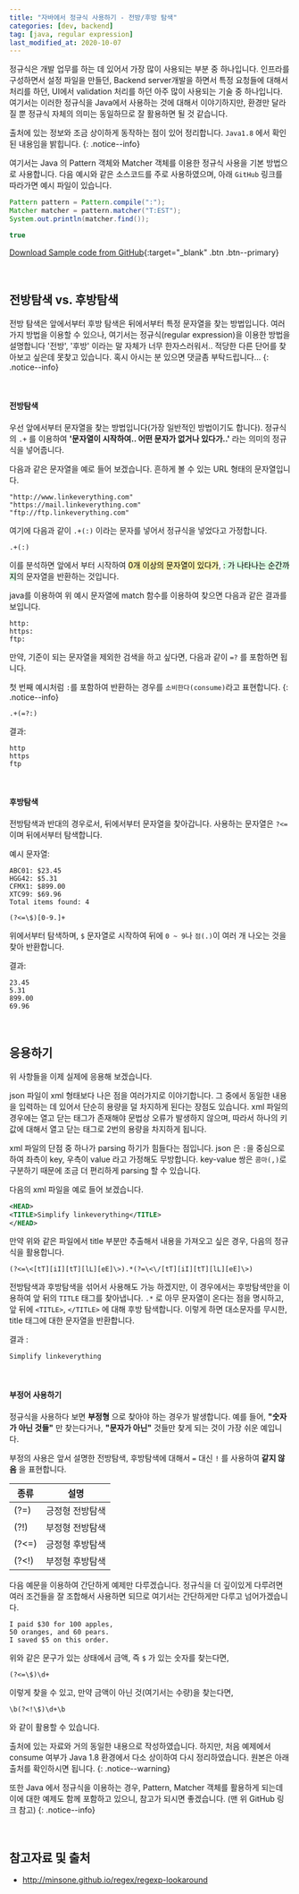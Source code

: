 ```yaml
---
title: "자바에서 정규식 사용하기 - 전방/후방 탐색"
categories: [dev, backend]
tag: [java, regular expression]
last_modified_at: 2020-10-07
---
```

정규식은 개발 업무를 하는 데 있어서 가장 많이 사용되는 부분 중 하나입니다. 인프라를 구성하면서 설정 파일을 만들던, Backend server개발을 하면서 특정 요청들에 대해서 처리를 하던, UI에서 validation 처리를 하던 아주 많이 사용되는 기술 중 하나입니다. 여기서는 이러한 정규식을 Java에서 사용하는 것에 대해서 이야기하지만, 환경만 달라질 뿐 정규식 자체의 의미는 동일하므로 잘 활용하면 될 것 같습니다.

출처에 있는 정보와 조금 상이하게 동작하는 점이 있어 정리합니다. `Java1.8` 에서 확인된 내용임을 밝힙니다.
{: .notice--info}

여기서는 Java 의 Pattern 객체와 Matcher 객체를 이용한 정규식 사용을 기본 방법으로 사용합니다. 다음 예시와 같은 소스코드를 주로 사용하였으며, 아래 `GitHub` 링크를 따라가면 예시 파일이 있습니다.

```java
Pattern pattern = Pattern.compile(":");
Matcher matcher = pattern.matcher("T:EST");
System.out.println(matcher.find());

true
```

[Download Sample code from GitHub](https://github.com/Simplify-Criss/SampleProjects/tree/master/regLookAround){:target="_blank" .btn .btn--primary}

<br/>

## 전방탐색 vs. 후방탐색

전방 탐색은 앞에서부터 후방 탐색은 뒤에서부터 특정 문자열을 찾는 방법입니다. 여러가지 방법을 이용할 수 있으나, 여기서는 정규식(regular expression)을 이용한 방법을 설명합니다
'전방', '후방' 이라는 말 자체가 너무 한자스러워서.. 적당한 다른 단어를 찾아보고 싶은데 못찾고 있습니다. 혹시 아시는 분 있으면 댓글좀 부탁드립니다...
{: .notice--info}

<br/>

#### 전방탐색

우선 앞에서부터 문자열을 찾는 방법입니다(가장 일반적인 방법이기도 합니다). 정규식의 `.+` 를 이용하여 **'문자열이 시작하여.. 어떤 문자가 없거나 있다가..'** 라는 의미의 정규식을 넣어줍니다.

다음과 같은 문자열을 예로 들어 보겠습니다. 흔하게 볼 수 있는 URL 형태의 문자열입니다.

```
"http://www.linkeverything.com"
"https://mail.linkeverything.com"
"ftp://ftp.linkeverything.com"
```

여기에 다음과 같이 `.+(:)` 이라는 문자를 넣어서 정규식을 넣었다고 가정합니다.

```
.+(:)
```

이를 분석하면 앞에서 부터 시작하여 <mark style='background-color: #fff5b1'>0개 이상의 문자열이 있다가</mark>, <mark style='background-color: #dcffe4'>: 가 나타나는 순간까지</mark>의 문자열을 반환하는 것입니다.

java를 이용하여 위 예시 문자열에 match 함수를 이용하여 찾으면 다음과 같은 결과를 보입니다. 

```
http:
https:
ftp:
```

만약, 기준이 되는 문자열을 제외한 검색을 하고 싶다면, 다음과 같이 `=?` 를 포함하면 됩니다.

첫 번째 예시처럼 `:`를 포함하여 반환하는 경우를 `소비한다(consume)`라고 표현합니다.
{: .notice--info}

```
.+(=?:)
```

결과:

```
http
https
ftp
```

<br/>

#### 후방탐색

전방탐색과 반대의 경우로서, 뒤에서부터 문자열을 찾아갑니다. 사용하는 문자열은 `?<=` 이며 뒤에서부터 탐색합니다. 

예시 문자열:

```
ABC01: $23.45
HGG42: $5.31
CFMX1: $899.00
XTC99: $69.96
Total items found: 4
```

```
(?<=\$)[0-9.]+
```

위에서부터 탐색하며, `$` 문자열로 시작하여 뒤에 `0 ~ 9`나 `점(.)`이 여러 개 나오는 것을 찾아 반환합니다.

결과:

```
23.45
5.31
899.00
69.96
```

<br/>

## 응용하기

위 사항들을 이제 실제에 응용해 보겠습니다. 

json 파일이 xml 형태보다 나은 점을 여러가지로 이야기합니다. 그 중에서 동일한 내용을 입력하는 데 있어서 단순히 용량을 덜 차지하게 된다는 장점도 있습니다. xml 파일의 경우에는 열고 닫는 태그가 존재해야 문법상 오류가 발생하지 않으며, 따라서 하나의 키 값에 대해서 열고 닫는 태그로 2번의 용량을 차지하게 됩니다. 

xml 파일의 단점 중 하나가 parsing 하기가 힘들다는 점입니다. json 은 `:`을 중심으로 하여 좌측이 key, 우측이 value 라고 가정해도 무방합니다. key-value 쌍은 `콤마(,)`로 구분하기 때문에 조금 더 편리하게 parsing 할 수 있습니다. 

다음의 xml 파일을 예로 들어 보겠습니다. 

```xml
<HEAD>
<TITLE>Simplify linkeverything</TITLE>
</HEAD>
```

만약 위와 같은 파일에서 title 부분만 추출해서 내용을 가져오고 싶은 경우, 다음의 정규식을 활용합니다.

```
(?<=\<[tT][iI][tT][lL][eE]\>).*(?=\<\/[tT][iI][tT][lL][eE]\>)
```

전방탐색과 후방탐색을 섞어서 사용해도 가능 하겠지만, 이 경우에서는 후방탐색만을 이용하여 앞 뒤의 `TITLE` 태그를 찾아냅니다. `.*` 로 아무 문자열이 온다는 점을 명시하고, 앞 뒤에 `<TITLE>`, `</TITLE>` 에 대해 후방 탐색합니다. 이렇게 하면 대소문자를 무시한, title 태그에 대한 문자열을 반환합니다. 

결과 : 

```
Simplify linkeverything
```

<br/>

#### 부정어 사용하기

정규식을 사용하다 보면 **부정형** 으로 찾아야 하는 경우가 발생합니다. 예를 들어, **"숫자가 아닌 것들"** 만 찾는다거나, **"문자가 아닌"** 것들만 찾게 되는 것이 가장 쉬운 예입니다. 

부정의 사용은 앞서 설명한 전방탐색, 후방탐색에 대해서 `=` 대신 `!` 를 사용하여 **같지 않음** 을 표현합니다. 

| 종류 | 설명 |
|-----|-----|
|(?=)|긍정형 전방탐색|
|(?!)	|부정형 전방탐색|
|(?<=)|	긍정형 후방탐색|
|(?<!)|	부정형 후방탐색|

다음 예문을 이용하여 간단하게 예제만 다루겠습니다. 정규식을 더 깊이있게 다루려면 여러 조건들을 잘 조합해서 사용하면 되므로 여기서는 간단하게만 다루고 넘어가겠습니다. 

```
I paid $30 for 100 apples,
50 oranges, and 60 pears.
I saved $5 on this order.
```

위와 같은 문구가 있는 상태에서 금액, 즉 `$` 가 있는 숫자를 찾는다면, 

```
(?<=\$)\d+
```

이렇게 찾을 수 있고, 만약 금액이 아닌 것(여기서는 수량)을 찾는다면,

```
\b(?<!\$)\d+\b
```

와 같이 활용할 수 있습니다. 

출처에 있는 자료와 거의 동일한 내용으로 작성하였습니다. 하지만, 처음 예제에서 consume 여부가 Java 1.8 환경에서 다소 상이하여 다시 정리하였습니다. 원본은 아래 출처를 확인하시면 됩니다.
{: .notice--warning}

또한 Java 에서 정규식을 이용하는 경우, Pattern, Matcher 객체를 활용하게 되는데 이에 대한 예제도 함께 포함하고 있으니, 참고가 되시면 좋겠습니다. (맨 위 GitHub 링크 참고)
{: .notice--info}

<br/>

## 참고자료 및 출처

- <http://minsone.github.io/regex/regexp-lookaround>